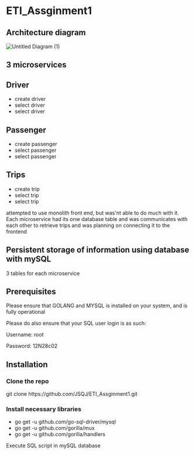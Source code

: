 # ETI_Assginment1
<h2>Architecture diagram</h2>

![Untitled Diagram (1)](https://user-images.githubusercontent.com/78250532/145850298-9ac8a5c2-ac57-485b-99e8-8a7e83db817a.jpg)

<h2>3 microservices</h2>

<h2>Driver</h2>

<ul>
  <li>create driver</li>
  <li>select driver</li>
  <li>select driver</li>
</ul>

<h2>Passenger</h2>

<ul>
  <li>create passenger</li>
  <li>select passenger</li>
  <li>select passenger</li>
</ul>

<h2>Trips</h2>

<ul>
  <li>create trip</li>
  <li>select trip</li>
  <li>select trip</li>
</ul>
  
<p>attempted to use monolith front end, but was'nt able to do much with it. Each microservice had its onw database table and was communicates with each other to retrieve trips and was planning on connecting it to the frontend<p>
 
<h2>Persistent storage of information using database with mySQL</h2>
<p>3 tables for each microservice<p>

<h2>Prerequisites</h2>
<p>Please ensure that GOLANG and MYSQL is installed on your system, and is fully operational</p>

<p>Please do also ensure that your SQL user login is as such:</p>

   <p>Username: root</p>
   <p>Password: 12N28c02</p>
   
<h2><b>Installation</b></h2>
<h3>Clone the repo</h3>
<p>git clone https://github.com/JSQJ/ETI_Assginment1.git</p>

<h3>Install necessary libraries</h3>
<ul>
  <li>go get -u github.com/go-sql-driver/mysql</li>
  <li>go get -u github.com/gorilla/mux</li>
  <li>go get -u github.com/gorilla/handlers</li>
</ul>
<p>Execute SQL script in mySQL database</p>
